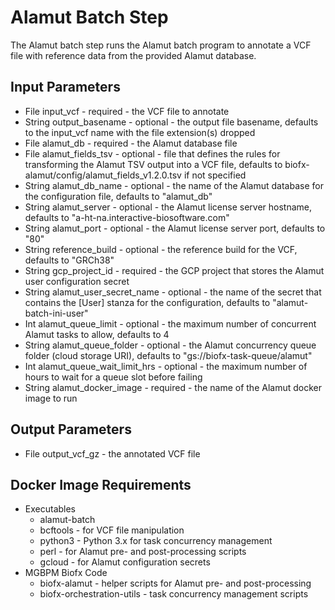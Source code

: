 # Alamut Batch Step
The Alamut batch step runs the Alamut batch program to annotate a VCF file with
reference data from the provided Alamut database.

## Input Parameters
* File input_vcf - required - the VCF file to annotate
* String output_basename - optional - the output file basename, defaults to the input_vcf name with the file extension(s) dropped
* File alamut_db - required - the Alamut database file
* File alamut_fields_tsv - optional - file that defines the rules for transforming the Alamut TSV output into a VCF file,
  defaults to biofx-alamut/config/alamut_fields_v1.2.0.tsv if not specified
* String alamut_db_name - optional - the name of the Alamut database for the configuration file, defaults to "alamut_db"
* String alamut_server - optional - the Alamut license server hostname, defaults to "a-ht-na.interactive-biosoftware.com"
* String alamut_port - optional - the Alamut license server port, defaults to "80"
* String reference_build - optional - the reference build for the VCF, defaults to "GRCh38"
* String gcp_project_id - required - the GCP project that stores the Alamut user configuration secret
* String alamut_user_secret_name - optional - the name of the secret that contains the [User] stanza for the configuration,
  defaults to "alamut-batch-ini-user"
* Int alamut_queue_limit - optional - the maximum number of concurrent Alamut tasks to allow, defaults to 4
* String alamut_queue_folder - optional - the Alamut concurrency queue folder (cloud storage URI), 
  defaults to "gs://biofx-task-queue/alamut"
* Int alamut_queue_wait_limit_hrs - optional - the maximum number of hours to wait for a queue slot before failing
* String alamut_docker_image - required - the name of the Alamut docker image to run

## Output Parameters
* File output_vcf_gz - the annotated VCF file

## Docker Image Requirements
* Executables
  * alamut-batch
  * bcftools - for VCF file manipulation
  * python3 - Python 3.x for task concurrency management
  * perl - for Alamut pre- and post-processing scripts
  * gcloud - for Alamut configuration secrets
* MGBPM Biofx Code
  * biofx-alamut - helper scripts for Alamut pre- and post-processing
  * biofx-orchestration-utils - task concurrency management scripts